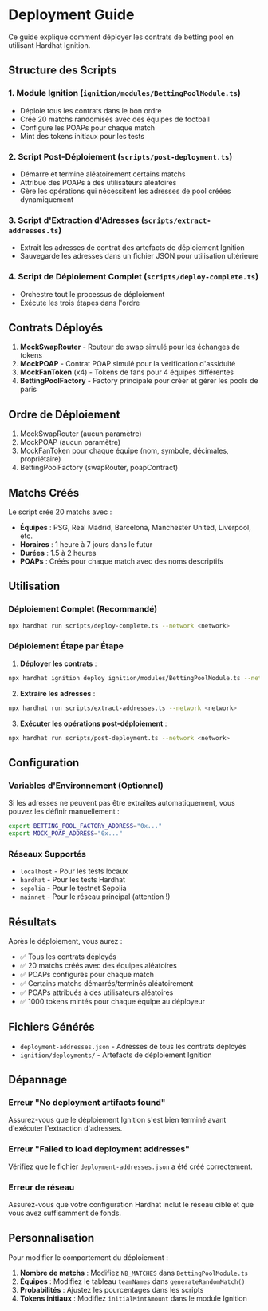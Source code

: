 # Deployment Guide

Ce guide explique comment déployer les contrats de betting pool en utilisant Hardhat Ignition.

## Structure des Scripts

### 1. Module Ignition (`ignition/modules/BettingPoolModule.ts`)
- Déploie tous les contrats dans le bon ordre
- Crée 20 matchs randomisés avec des équipes de football
- Configure les POAPs pour chaque match
- Mint des tokens initiaux pour les tests

### 2. Script Post-Déploiement (`scripts/post-deployment.ts`)
- Démarre et termine aléatoirement certains matchs
- Attribue des POAPs à des utilisateurs aléatoires
- Gère les opérations qui nécessitent les adresses de pool créées dynamiquement

### 3. Script d'Extraction d'Adresses (`scripts/extract-addresses.ts`)
- Extrait les adresses de contrat des artefacts de déploiement Ignition
- Sauvegarde les adresses dans un fichier JSON pour utilisation ultérieure

### 4. Script de Déploiement Complet (`scripts/deploy-complete.ts`)
- Orchestre tout le processus de déploiement
- Exécute les trois étapes dans l'ordre

## Contrats Déployés

1. **MockSwapRouter** - Routeur de swap simulé pour les échanges de tokens
2. **MockPOAP** - Contrat POAP simulé pour la vérification d'assiduité
3. **MockFanToken** (x4) - Tokens de fans pour 4 équipes différentes
4. **BettingPoolFactory** - Factory principale pour créer et gérer les pools de paris

## Ordre de Déploiement

1. MockSwapRouter (aucun paramètre)
2. MockPOAP (aucun paramètre)
3. MockFanToken pour chaque équipe (nom, symbole, décimales, propriétaire)
4. BettingPoolFactory (swapRouter, poapContract)

## Matchs Créés

Le script crée 20 matchs avec :
- **Équipes** : PSG, Real Madrid, Barcelona, Manchester United, Liverpool, etc.
- **Horaires** : 1 heure à 7 jours dans le futur
- **Durées** : 1.5 à 2 heures
- **POAPs** : Créés pour chaque match avec des noms descriptifs

## Utilisation

### Déploiement Complet (Recommandé)
```bash
npx hardhat run scripts/deploy-complete.ts --network <network>
```

### Déploiement Étape par Étape

1. **Déployer les contrats** :
```bash
npx hardhat ignition deploy ignition/modules/BettingPoolModule.ts --network <network>
```

2. **Extraire les adresses** :
```bash
npx hardhat run scripts/extract-addresses.ts --network <network>
```

3. **Exécuter les opérations post-déploiement** :
```bash
npx hardhat run scripts/post-deployment.ts --network <network>
```

## Configuration

### Variables d'Environnement (Optionnel)
Si les adresses ne peuvent pas être extraites automatiquement, vous pouvez les définir manuellement :

```bash
export BETTING_POOL_FACTORY_ADDRESS="0x..."
export MOCK_POAP_ADDRESS="0x..."
```

### Réseaux Supportés
- `localhost` - Pour les tests locaux
- `hardhat` - Pour les tests Hardhat
- `sepolia` - Pour le testnet Sepolia
- `mainnet` - Pour le réseau principal (attention !)

## Résultats

Après le déploiement, vous aurez :
- ✅ Tous les contrats déployés
- ✅ 20 matchs créés avec des équipes aléatoires
- ✅ POAPs configurés pour chaque match
- ✅ Certains matchs démarrés/terminés aléatoirement
- ✅ POAPs attribués à des utilisateurs aléatoires
- ✅ 1000 tokens mintés pour chaque équipe au déployeur

## Fichiers Générés

- `deployment-addresses.json` - Adresses de tous les contrats déployés
- `ignition/deployments/` - Artefacts de déploiement Ignition

## Dépannage

### Erreur "No deployment artifacts found"
Assurez-vous que le déploiement Ignition s'est bien terminé avant d'exécuter l'extraction d'adresses.

### Erreur "Failed to load deployment addresses"
Vérifiez que le fichier `deployment-addresses.json` a été créé correctement.

### Erreur de réseau
Assurez-vous que votre configuration Hardhat inclut le réseau cible et que vous avez suffisamment de fonds.

## Personnalisation

Pour modifier le comportement du déploiement :

1. **Nombre de matchs** : Modifiez `NB_MATCHES` dans `BettingPoolModule.ts`
2. **Équipes** : Modifiez le tableau `teamNames` dans `generateRandomMatch()`
3. **Probabilités** : Ajustez les pourcentages dans les scripts
4. **Tokens initiaux** : Modifiez `initialMintAmount` dans le module Ignition 